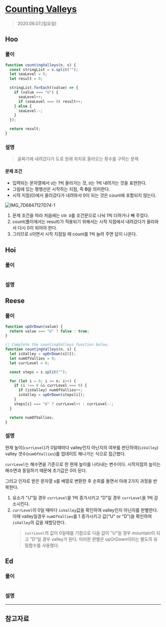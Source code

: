 # [Counting Valleys](https://www.hackerrank.com/challenges/counting-valleys/problem?h_l=interview&playlist_slugs%5B%5D=interview-preparation-kit&playlist_slugs%5B%5D=warmup)

> 2020.06.07.(일요일)

## Hoo

### 풀이

```js
function countingValleys(n, s) {
  const stringList = s.split("");
  let seaLevel = 0;
  let result = 0;

  stringList.forEach((value) => {
    if (value === "U") {
      seaLevel++;
      if (seaLevel === 0) result++;
    } else {
      seaLevel--;
    }
  });

  return result;
}
```

### 설명

> 골짜기에 내려갔다가 도로 원래 위치로 올라오는 횟수를 구하는 문제

#### 문제 조건

- 입력되는 문자열에서 `U`는 1씩 올라가는 것, `D`는 1씩 내려가는 것을 표현한다.
- 그림에 있는 평행선은 시작하는 지점, 즉 **0**을 의미한다.
- 시작 지점(0)에서 올라갔다가 내려와서 0이 되는 것은 count에 포함되지 않는다.

![IMG_7D6847127D74-1](https://user-images.githubusercontent.com/30427711/83962561-5a9f9980-a8d9-11ea-99e2-aab9ad0d4a4c.jpeg)

1. 문제 조건을 따라 처음에는 `U와 D`를 조건문으로 나눠 1씩 더하거나 빼 주었다.
2. count(풀이에서는 result)가 적용되기 위해서는 시작 지점에서 내려갔다가 올라와서 다시 0이 되어야 한다.
3. 그러므로 `U`이면서 시작 지점일 때 count를 1씩 늘려 주면 답이 나온다.

## Hoi

### 풀이

```js
```

### 설명

## Reese

### 풀이

```js
function upOrDown(value) {
  return value === "U" ? false : true;
}

// Complete the countingValleys function below.
function countingValleys(n, s) {
  let isValley = upOrDown(s[0]);
  let numOfVallies = 0;
  let currLevel = 0;

  const steps = s.split("");

  for (let i = 0; i <= n; i++) {
    if (i !== 0 && currLevel === 0) {
      if (isValley) numOfVallies++;
      isValley = upOrDown(steps[i]);
    }
    steps[i] === "U" ? currLevel++ : currLevel--;
  }

  return numOfVallies;
}
```

### 설명

현재 높이(`currLevel`)가 0일때마다 valley인지 아닌지의 여부를 판단하여(`isValley`) valley 갯수(`numOfVallies`)를 업데이트 해나가는 식으로 접근했다.

`currLevel`는 해수면을 기준으로 한 현재 높이를 나타내는 변수이다. 시작지점의 높이는 해수면과 동일하기 때문에 초기값은 0이 된다.

그리고 인자로 받은 문자열 s를 배열로 변환한 후 순회를 돌면서 아래 2가지 과정을 반복한다.

1. 요소가 "U"일 경우 `currLevel`을 1씩 증가시키고 "D"일 경우 `currLevel`을 1씩 감소시킨다.
2. `currLevel`이 0일 때마다 `isValley`값을 확인하여 valley인지 아닌지를 판별한다. 이때 valley일경우 `numOfVallies`를 1 증가시키고 값("U" or "D")을 확인하여 `isValley`의 값을 재할당한다.
   > `currLevel`의 값이 0일때를 기점으로 다음 값이 "U"일 경우 mountain이 되고 "D"일 경우 valley가 된다. 이러한 판별은 upOrDown이라는 별도의 유틸함수를 사용했다.

## Ed

### 풀이

```js
```

### 설명

---

## 참고자료

